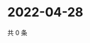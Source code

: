 # 2022-04-28

共 0 条

<!-- BEGIN WEIBO -->
<!-- 最后更新时间 Thu Apr 28 2022 16:21:04 GMT+0800 (China Standard Time) -->

<!-- END WEIBO -->
